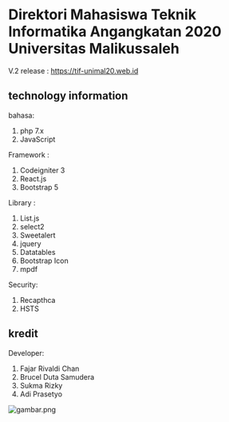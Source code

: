 # Direktori Mahasiswa Teknik Informatika Angangkatan 2020 Universitas Malikussaleh
V.2 release :
https://tif-unimal20.web.id

## technology information
bahasa:
1. php 7.x
2. JavaScript

Framework :
1. Codeigniter 3
2. React.js
4. Bootstrap 5

Library :
1. List.js
2. select2
3. Sweetalert
5. jquery
6. Datatables
7. Bootstrap Icon
8. mpdf

Security:
1. Recapthca
2. HSTS

## kredit
Developer:
 1. Fajar Rivaldi Chan
 2. Brucel Duta Samudera
 3. Sukma Rizky
 4. Adi Prasetyo

![gambar.png](https://user-images.githubusercontent.com/69442735/188229908-5a49d9e8-a56c-426a-8678-583c5199bc4a.png)
